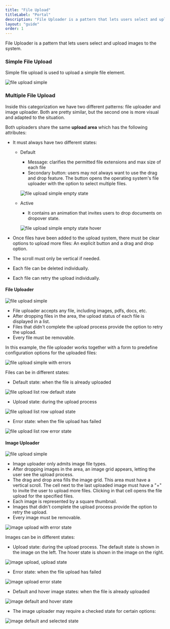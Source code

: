 ```yaml
---
title: "File Upload"
titleLabel: "Portal"
description: "File Uploader is a pattern that lets users select and upload images to the system."
layout: "guide"
order: 1
---
```


<div class="page-description">File Uploader is a pattern that lets users select and upload images to the system.</div>

### Simple File Upload
Simple file upload is used to upload a simple file element.

![file upload simple](/lexicon/images/FileUploadSimple.png)

### Multiple File Upload
Inside this categorization we have two different patterns: file uploader and image uploader. Both are pretty similar, but the second one is more visual and adapted to the situation.

Both uploaders share the same **upload area** which has the following attributes:
* It must always have two different states:
    * Default
        * Message: clarifies the permitted file extensions and max size of each file
        * Secondary button: users may not always want to use the drag and drop feature. The button opens the operating system's file uploader with the option to select multiple files.

        ![file upload simple empty state](/lexicon/images/FileUploadEmptyState.png)

    * Active
        * It contains an animation that invites users to drop documents on dropover state.

        ![file upload simple empty state hover](/lexicon/images/FileUploadEmptyStateHover.png)

* Once files have been added to the upload system, there must be clear options to upload more files: An explicit button and a drag and drop option.
* The scroll must only be vertical if needed.
* Each file can be deleted individually.
* Each file can retry the upload individually.

#### File Uploader

![file upload simple](/lexicon/images/FileUpload.png)

* File uploader accepts any file, including images, pdfs, docs, etc.
* After dropping files in the area, the upload status of each file is displayed in a list.
* Files that didn't complete the upload process provide the option to retry the upload.
* Every file must be removable.

In this example, the file uploader works together with a form to predefine configuration options for the uploaded files:

![file upload simple with errors](/lexicon/images/FileUploaderErrorStatePanelOpen.png)

Files can be in different states:

* Default state: when the file is already uploaded

![file upload list row default state](/lexicon/images/FileUploadListDefault.png)

* Upload state: during the upload process

![file upload list row upload state](/lexicon/images/FileUploadListProgress.png)

* Error state: when the file upload has failed

![file upload list row error state](/lexicon/images/FileUploadListError.png)


#### Image Uploader

![file upload simple](/lexicon/images/FileUploadImageUpload.png)

* Image uploader only admits image file types.
* After dropping images in the area, an image grid appears, letting the user see the upload process.
* The drag and drop area fills the image grid. This area must have a vertical scroll. The cell next to the last uploaded image must have a "+" to invite the user to upload more files. Clicking in that cell opens the file upload for the specified files.
* Each image is represented by a square thumbnail.
* Images that didn't complete the upload process provide the option to retry the upload.
* Every image must be removable.

![image upload with error state](/lexicon/images/FileUploadImageUploadErrors.png)

Images can be in different states:

* Upload state: during the upload process. The default state is shown in the image on the left. The hover state is shown in the image on the right.

![image upload, upload state](/lexicon/images/FileUploadImageStates.png)

* Error state: when the file upload has failed

![image upload error state](/lexicon/images/FileUploadImageStatesError.png)

* Default and hover image states: when the file is already uploaded

![image default and hover state](/lexicon/images/FileUploadImageStatesDefaultHover.png)

* The image uploader may require a checked state for certain options:

![image default and selected state](/lexicon/images/FileUploadImageStatesChecbox.png)
